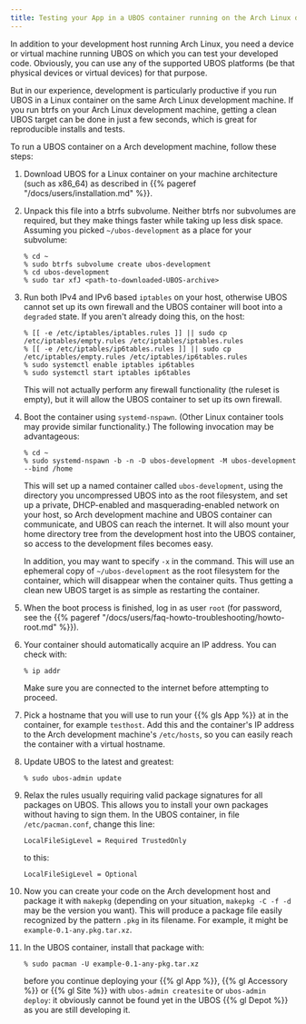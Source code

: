 ```yaml
---
title: Testing your App in a UBOS container running on the Arch Linux development host
---
```


In addition to your development host running Arch Linux, you need a device or virtual
machine running UBOS on which you can test your developed code. Obviously, you can use
any of the supported UBOS platforms (be that physical devices or virtual devices) for that
purpose.

But in our experience, development is particularly productive if you run UBOS in a
Linux container on the same Arch Linux development machine. If you run btrfs on your
Arch Linux development machine, getting a clean UBOS target can be done in just a few
seconds, which is great for reproducible installs and tests.

To run a UBOS container on a Arch development machine, follow these steps:

1. Download UBOS for a Linux container on your machine architecture (such as x86_64)
   as described in {{% pageref "/docs/users/installation.md" %}}.

1. Unpack this file into a btrfs subvolume. Neither btrfs nor subvolumes are required,
   but they make things faster while taking up less disk space. Assuming you picked
   ``~/ubos-development`` as a place for your subvolume:

   ```
   % cd ~
   % sudo btrfs subvolume create ubos-development
   % cd ubos-development
   % sudo tar xfJ <path-to-downloaded-UBOS-archive>
   ```

1. Run both IPv4 and IPv6 based ``iptables`` on your host, otherwise UBOS cannot set up its
   own firewall and the UBOS container will boot into a ``degraded`` state. If you aren't
   already doing this, on the host:

   ```
   % [[ -e /etc/iptables/iptables.rules ]] || sudo cp /etc/iptables/empty.rules /etc/iptables/iptables.rules
   % [[ -e /etc/iptables/ip6tables.rules ]] || sudo cp /etc/iptables/empty.rules /etc/iptables/ip6tables.rules
   % sudo systemctl enable iptables ip6tables
   % sudo systemctl start iptables ip6tables
   ```

   This will not actually perform any firewall functionality (the ruleset is empty), but
   it will allow the UBOS container to set up its own firewall.

1. Boot the container using ``systemd-nspawn``. (Other Linux container tools may provide
   similar functionality.) The following invocation may be advantageous:

   ```
   % cd ~
   % sudo systemd-nspawn -b -n -D ubos-development -M ubos-development --bind /home
   ```

   This will set up a named container called ``ubos-development``, using the directory
   you uncompressed UBOS into as the root filesystem, and set up a private, DHCP-enabled and
   masquerading-enabled network on your host, so Arch development machine and UBOS container
   can communicate, and UBOS can reach the internet. It will also mount your home directory
   tree from the development host into the UBOS container, so access to the development files becomes easy.

   In addition, you may want to specify ``-x`` in the command. This will use an ephemeral
   copy of ``~/ubos-development`` as the root filesystem for the container, which will
   disappear when the container quits. Thus getting a clean new UBOS target is as simple
   as restarting the container.

1. When the boot process is finished, log in as user ``root``
   (for password, see the {{% pageref "/docs/users/faq-howto-troubleshooting/howto-root.md" %}}).

1. Your container should automatically acquire an IP address. You can check with:

   ```
   % ip addr
   ```

   Make sure you are connected to the internet before attempting to proceed.

1. Pick a hostname that you will use to run your {{% gls App %}} at in the container, for example
   ``testhost``. Add this and the container's IP address to the Arch development machine's
   ``/etc/hosts``, so you can easily reach the container with a virtual hostname.

1. Update UBOS to the latest and greatest:

   ```
   % sudo ubos-admin update
   ```

1. Relax the rules usually requiring valid package signatures for all packages on UBOS.
   This allows you to install your own packages without having to sign them. In the
   UBOS container, in file ``/etc/pacman.conf``, change this line:

   ```
   LocalFileSigLevel = Required TrustedOnly
   ```

   to this:

   ```
   LocalFileSigLevel = Optional
   ```

1. Now you can create your code on the Arch development host and package it with
   ``makepkg`` (depending on your situation, ``makepkg -C -f -d`` may be the version
   you want). This will produce a package file easily recognized by the pattern ``.pkg``
   in its filename. For example, it might be ``example-0.1-any.pkg.tar.xz``.

1. In the UBOS container, install that package with:

   ```
   % sudo pacman -U example-0.1-any-pkg.tar.xz
   ```

   before you continue deploying your {{% gl App %}}, {{% gl Accessory %}} or
   {{% gl Site %}} with ``ubos-admin createsite`` or ``ubos-admin deploy``:
   it obviously cannot be found yet in the UBOS {{% gl Depot %}} as you are
   still developing it.
